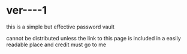 # ver----1

this is a simple but effective password vault

cannot be distributed unless the link to this page is included in a easily readable place and credit must go to me
